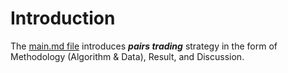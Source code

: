 # Introduction

The [main.md file](https://github.com/SciEcon/SRS2021/blob/main/More%20about%20the%20paper/Sentiment%20Analysis/main.md) introduces ***pairs trading*** strategy in the form of Methodology (Algorithm & Data), Result, and Discussion.
